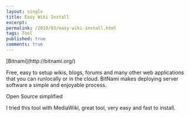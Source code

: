```yaml
---
layout: single
title: Easy Wiki Install
excerpt: 
permalink: /2010/03/easy-wiki-install.html
tags: Tool
published: true
comments: true
---
```

<p>[Bitnami](http://bitnami.org/) <p>Free, easy to setup wikis, blogs, forums and many other web applications that you can runlocally or in the cloud. BitNami makes deploying server software a simple and enjoyable process. <p>Open Source simplified <p>I tried this tool with MediaWiki, great tool, very easy and fast to install.</p>  
